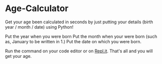 # Age-Calculator
Get your age been calculated in seconds by just putting your details (birth year / month / date) using Python!

Put the year when you were born
Put the month when your were born (such as, January to be written in 1.)
Put the date on which you were born.

Run the command on your code editor or on [Repl.it](www.repl.it/@maniacalive/age-calculator). That's all and you will get your age.
